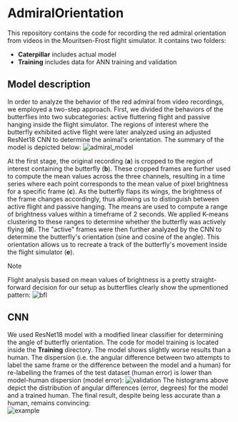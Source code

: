 # AdmiralOrientation
This repository contains the code for recording the red admiral orientation from videos in the Mouritsen-Frost flight simulator. It contains two folders:
* __Caterpillar__ includes actual model
* __Training__ includes data for ANN training and validation
## Model description
In order to analyze the behavior of the red admiral from video recordings, we employed a two-step approach. First, we divided the behaviors of the butterflies into two subcategories: active fluttering flight and passive hanging inside the flight simulator. The regions of interest where the butterfly exhibited active flight were later analyzed using an adjusted ResNet18 CNN to determine the animal's orientation. The summary of the model is depicted below:
![admiral_model](https://github.com/pythoctopus/AdmiralOrientation/assets/56726936/e747bb69-3890-4572-8a13-1d61ce6474bd)

At the first stage, the original recording (**a**) is cropped to the region of interest containing the butterfly (**b**). These cropped frames are further used to compute the mean values across the three channels, resulting in a time series where each point corresponds to the mean value of pixel brightness for a specific frame (**c**). As the butterfly flaps its wings, the brightness of the frame changes accordingly, thus allowing us to distinguish between active flight and passive hanging. The means are used to compute a range of brightness values within a timeframe of 2 seconds. We applied K-means clustering to these ranges to determine whether the butterfly was actively flying (**d**). The "active" frames were then further analyzed by the CNN to determine the butterfly's orientation (sine and cosine of the angle). This orientation allows us to recreate a track of the butterfly's movement inside the flight simulator (**e**).

>[!NOTE]
>Flight analysis based on mean values of brightness is a pretty straight-forward decision for our setup as butterflies clearly show the upmentioned pattern:
>![bfl](https://github.com/pythoctopus/AdmiralOrientation/assets/56726936/00c41998-cede-4524-b30e-912d5e8071d2)

## CNN
We used ResNet18 model with a modified linear classifier for determining the angle of butterfly orientation. The code for model training is located inside the __Training__ directory.
The model shows slightly worse results than a human. The dispersion (i.e. the angular difference between two attempts to label the same frame or the difference between the model and a human) for re-labelling the frames of the test dataset (human error) is lower than model-human dispersion (model error):
![validation](https://github.com/pythoctopus/AdmiralOrientation/assets/56726936/1043b0d3-9633-4bc3-8bd1-788eb59d418d)
The histograms above depict the distribution of angular differences (error, degrees) for the model and a trained human. The final result, despite being less accurate than a human, remains convincing: </br>
![example](https://github.com/pythoctopus/AdmiralOrientation/assets/56726936/7cd098a7-5048-461b-971a-b4265b4dbaa8)
